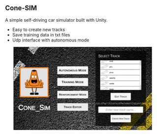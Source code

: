 ## Cone-SIM

A simple self-driving car simulator built with Unity.

  - Easy to create new tracks
  - Save training data in txt files
  - Udp interface with autonomous mode

<p align="center">
<img src="images/pic_1.PNG" width="450" height="270">
</p>

